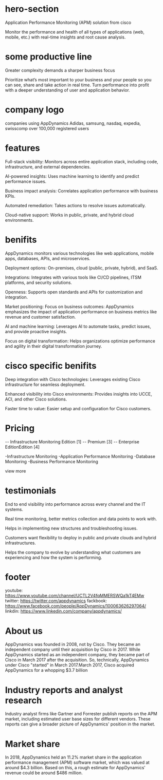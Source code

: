 # hero-section

Application Performance Monitoring (APM) solution
from cisco

Monitor the performance and health of all types of applications (web, mobile, etc.) with real-time insights and root cause analysis.

# some productive line

Greater complexity demands a sharper business focus

Prioritize what’s most important to your business and your people so you can see, share and take action in real time. Turn performance into profit with a deeper understanding of user and application behavior.

# company logo

companies using AppDynamics
Adidas, samsung, nasdaq, expedia, swisscomp
over 100,000 registered users

# features

Full-stack visibility: Monitors across entire application stack, including code, infrastructure, and external
dependencies.

AI-powered insights: Uses machine learning to identify and predict performance issues.

Business impact analysis: Correlates application performance with business KPIs.

Automated remediation: Takes actions to resolve issues automatically.

Cloud-native support: Works in public, private, and hybrid cloud environments.

# benifits

AppDynamics monitors various technologies like web applications, mobile apps, databases,
APIs, and microservices.

Deployment options: On-premises, cloud (public, private, hybrid), and SaaS.

Integrations: Integrates with various tools like CI/CD pipelines, ITSM platforms, and security solutions.

Openness: Supports open standards and APIs for customization and integration.

Market positioning: Focus on business outcomes: AppDynamics emphasizes the impact of application performance on business metrics
like revenue and customer satisfaction.

AI and machine learning: Leverages AI to automate tasks, predict issues, and provide proactive insights.

Focus on digital transformation: Helps organizations optimize performance and agility in their digital
transformation journey.

# cisco specific benifits

Deep integration with Cisco technologies: Leverages existing Cisco infrastructure for seamless deployment.

Enhanced visibility into Cisco environments: Provides insights into UCCE, ACI, and other Cisco solutions.

Faster time to value: Easier setup and configuration for Cisco customers.

# Pricing

-- Infrastructure Monitoring Edition [1]
-- Premium [3]
-- Enterprise EditionEdition [4]

-Infrastructure Monitoring
-Application Performance Monitoring
-Database Monitoring
-Business Performance Monitoring

view more

# testimonials

End to end visibility into performance across every channel and the IT systems.

Real time monitoring, better metrics collection and data points to work with.

Helps in implementing new structures and troubleshooting issues.

Customers want flexibility to deploy in public and private clouds and hybrid infrastructures.

Helps the company to evolve by understanding what customers are experiencing and how the system is performing.

# footer

youtube: https://www.youtube.com/channel/UCTL2V4fqMMERSWQa1kT4EMw
twitter: https://twitter.com/appdynamics
fackbook: https://www.facebook.com/people/AppDynamics/100063626297064/
linkdin: https://www.linkedin.com/company/appdynamics/

# About us

AppDynamics was founded in 2008, not by Cisco. They became an independent company until their acquisition by Cisco in 2017. While AppDynamics started as an independent company, they became part of Cisco in March 2017 after the acquisition. So, technically, AppDynamics under Cisco "started" in March 2017.March 2017, Cisco acquired AppDynamics for a whopping $3.7 billion

# Industry reports and analyst research

Industry analyst firms like Gartner and Forrester publish reports on the
APM market, including estimated user base sizes for different vendors. These reports can give a broader picture of
AppDynamics' position in the market.

# Market share

In 2018, AppDynamics held an 11.2% market share in the application performance management
(APM) software market, which was valued at around $4.3 billion. Based on this, a rough estimate for AppDynamics'
revenue could be around $486 million.
